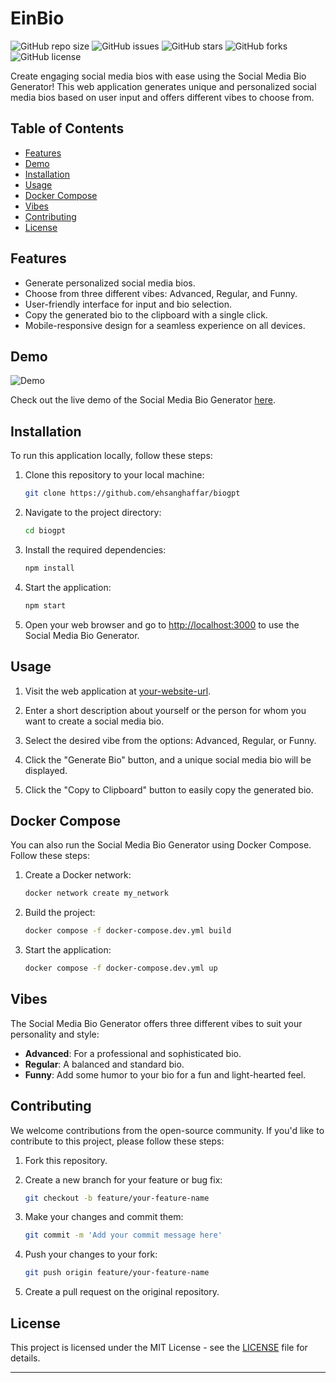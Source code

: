 # EinBio

![GitHub repo size](https://img.shields.io/github/repo-size/ehsanghaffar/biogpt)
![GitHub issues](https://img.shields.io/github/issues/ehsanghaffar/biogpt)
![GitHub stars](https://img.shields.io/github/stars/ehsanghaffar/biogpt)
![GitHub forks](https://img.shields.io/github/forks/ehsanghaffar/biogpt)
![GitHub license](https://img.shields.io/github/license/ehsanghaffar/biogpt)

Create engaging social media bios with ease using the Social Media Bio Generator! This web application generates unique and personalized social media bios based on user input and offers different vibes to choose from.

## Table of Contents

- [Features](#features)
- [Demo](#demo)
- [Installation](#installation)
- [Usage](#usage)
- [Docker Compose](#docker-compose)
- [Vibes](#vibes)
- [Contributing](#contributing)
- [License](#license)

## Features

- Generate personalized social media bios.
- Choose from three different vibes: Advanced, Regular, and Funny.
- User-friendly interface for input and bio selection.
- Copy the generated bio to the clipboard with a single click.
- Mobile-responsive design for a seamless experience on all devices.

## Demo

![Demo](demo.gif)

Check out the live demo of the Social Media Bio Generator [here](https://bio.ehsanghaffarii.ir/).

## Installation

To run this application locally, follow these steps:

1. Clone this repository to your local machine:

   ```bash
   git clone https://github.com/ehsanghaffar/biogpt 
   ```

2. Navigate to the project directory:

   ```bash
   cd biogpt
   ```

3. Install the required dependencies:

   ```bash
   npm install
   ```

4. Start the application:

   ```bash
   npm start
   ```

5. Open your web browser and go to [http://localhost:3000](http://localhost:3000) to use the Social Media Bio Generator.

## Usage

1. Visit the web application at [your-website-url](https://bio.ehsanghaffarii.ir/).

2. Enter a short description about yourself or the person for whom you want to create a social media bio.

3. Select the desired vibe from the options: Advanced, Regular, or Funny.

4. Click the "Generate Bio" button, and a unique social media bio will be displayed.

5. Click the "Copy to Clipboard" button to easily copy the generated bio.

## Docker Compose

You can also run the Social Media Bio Generator using Docker Compose. Follow these steps:

1. Create a Docker network:

   ```bash
   docker network create my_network
   ```

2. Build the project:

   ```bash
   docker compose -f docker-compose.dev.yml build
   ```

3. Start the application:

   ```bash
   docker compose -f docker-compose.dev.yml up
   ```

## Vibes

The Social Media Bio Generator offers three different vibes to suit your personality and style:

- **Advanced**: For a professional and sophisticated bio.
- **Regular**: A balanced and standard bio.
- **Funny**: Add some humor to your bio for a fun and light-hearted feel.

## Contributing

We welcome contributions from the open-source community. If you'd like to contribute to this project, please follow these steps:

1. Fork this repository.

2. Create a new branch for your feature or bug fix:

   ```bash
   git checkout -b feature/your-feature-name
   ```

3. Make your changes and commit them:

   ```bash
   git commit -m 'Add your commit message here'
   ```

4. Push your changes to your fork:

   ```bash
   git push origin feature/your-feature-name
   ```

5. Create a pull request on the original repository.

## License

This project is licensed under the MIT License - see the [LICENSE](LICENSE) file for details.

---
